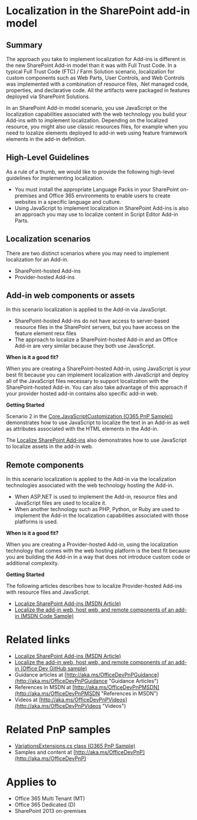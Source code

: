 Localization in the SharePoint add-in model
===========================================

Summary
-------

The approach you take to implement localization for Add-ins is different in the new SharePoint Add-in model than it was with Full Trust Code. In a typical Full Trust Code (FTC) / Farm Solution scenario, localization for custom components such as Web Parts, User Controls, and Web Controls was implemented with a combination of resource files, .Net managed code, properties, and declarative code.  All the artifacts were packaged in features deployed via SharePoint Solutions.

In an SharePoint Add-in model scenario, you use JavaScript or the localization capabilities associated with the web technology you build your Add-ins with to implement localization. Depending on the localized resource, you might also use classic resources files, for example when you need to lozalize elements deployed to add-in web using feature framework elements in the add-in definition.

High-Level Guidelines
---------------------

As a rule of a thumb, we would like to provide the following high-level guidelines for implementing localization.

- You must install the appropriate Language Packs in your SharePoint on-premises and Office 365 environments to enable users to create websites in a specific language and culture.
- Using JavaScript to implement localization in SharePoint Add-ins is also an approach you may use to localize content in Script Editor Add-in Parts. 

Localization scenarios
----------------------

There are two distinct scenarios where you may need to implement localization for an Add-in.

- SharePoint-hosted Add-ins
- Provider-hosted Add-ins

Add-in web components or assets
-------------------------
In this scenario localization is applied to the Add-in via JavaScript.

- SharePoint-hosted Add-ins do not have access to server-based resource files in the SharePoint servers, but you have access on the feature element resx files 
- The approach to localize a SharePoint-hosted Add-in and an Office Add-in are very similar because they both use JavaScript.

**When is it a good fit?**

When you are creating a SharePoint-hosted Add-in, using JavaScript is your best fit because you can implement localization with JavaScript and deploy all of the JavaScript files necessary to support localization with the SharePoint-hosted Add-in. You can also take advantage of this approach if your provider hosted add-in contains also specific add-in web.

**Getting Started**

Scenario 2 in the [Core.JavaScriptCustomization (O365 PnP Sample))](https://github.com/OfficeDev/PnP/tree/master/Samples/Core.JavaScriptCustomization) demonstrates how to use JavaScript to localize the text in an Add-in as well as attributes associated with the HTML elements in the Add-in.

The [Localize SharePoint Add-ins](https://msdn.microsoft.com/en-us/library/fp179919(v=office.15).aspx) also demonstrates how to use JavaScript to localize assets in the add-in web.

Remote components
-------------------------
In this scenario localization is applied to the Add-in via the localization technologies associated with the web technology hosting the Add-in.

- When ASP.NET is used to implement the Add-in, resource files and JavaScript files are used to localize it.
- When another technology such as PHP, Python, or Ruby are used to implement the Add-in the localization capabilities associated with those platforms is used.

**When is it a good fit?**

When you are creating a Provider-hosted Add-in, using the localization technology that comes with the web hosting platform is the best fit because you are building the Add-in in a way that does not introduce custom code or additional complexity.

**Getting Started**

The following articles describes how to localize Provider-hosted Add-ins with resource files and JavaScript.

- [Localize SharePoint Add-ins (MSDN Article)](https://msdn.microsoft.com/en-us/library/fp179919(v=office.15).aspx)
- [Localize the add-in web, host web, and remote components of an add-in  (MSDN Code Sample)](https://code.msdn.microsoft.com/office/SharePoint-2013-Bookstore-328060fc)

Related links
=============

- [Localize SharePoint Add-ins (MSDN Article)](https://msdn.microsoft.com/en-us/library/fp179919(v=office.15).aspx)
- [Localize the add-in web, host web, and remote components of an add-in  (Office Dev GitHub sample)](https://github.com/OfficeDev/SharePoint-Add-in-Localization)
- Guidance articles at [http://aka.ms/OfficeDevPnPGuidance](http://aka.ms/OfficeDevPnPGuidance "Guidance Articles")
- References in MSDN at [http://aka.ms/OfficeDevPnPMSDN](http://aka.ms/OfficeDevPnPMSDN "References in MSDN")
- Videos at [http://aka.ms/OfficeDevPnPVideos](http://aka.ms/OfficeDevPnPVideos "Videos")

Related PnP samples
===================

- [VariationsExtensions.cs class (O365 PnP Sample)](https://github.com/OfficeDev/PnP-Sites-Core/tree/master/Core/OfficeDevPnP.Core/AppModelExtensions/VariationExtensions.cs)
- Samples and content at [http://aka.ms/OfficeDevPnP](http://aka.ms/OfficeDevPnP)

Applies to
==========
- Office 365 Multi Tenant (MT)
- Office 365 Dedicated (D)
- SharePoint 2013 on-premises
